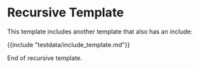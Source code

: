 # Recursive Template

This template includes another template that also has an include:

{{include "testdata/include_template.md"}}

End of recursive template.